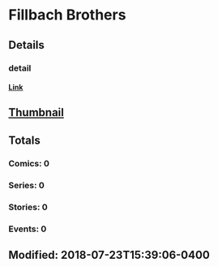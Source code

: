 # Fillbach  Brothers 
## Details
### detail
#### [Link](http://marvel.com/comics/creators/12580/fillbach_brothers?utm_campaign=apiRef&utm_source=225578a89fc76f3d20fbffda5d17a88d)
## [Thumbnail](http://i.annihil.us/u/prod/marvel/i/mg/b/40/image_not_available.jpg)
## Totals
### Comics: 0
### Series: 0
### Stories: 0
### Events: 0
## Modified: 2018-07-23T15:39:06-0400